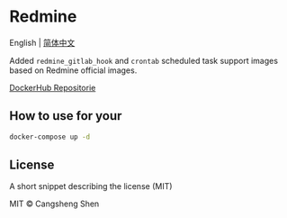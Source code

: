 # Redmine

English | [简体中文](./i18n/README.zh-cn.md)

Added `redmine_gitlab_hook` and `crontab` scheduled task support images based on Redmine official images.

[DockerHub Repositorie](https://hub.docker.com/r/shencangsheng/redmine)

## How to use for your

```bash
docker-compose up -d
```

## License

A short snippet describing the license (MIT)

MIT © Cangsheng Shen
